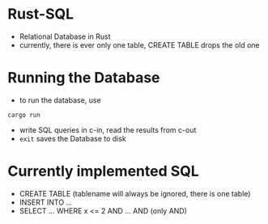 # Rust-SQL
- Relational Database in Rust
- currently, there is ever only one table, CREATE TABLE drops the old one

# Running the Database
- to run the database, use
```
cargo run
```
- write SQL queries in c-in, read the results from c-out
- `exit` saves the Database to disk

# Currently implemented SQL
- CREATE TABLE (tablename will always be ignored, there is one table)
- INSERT INTO ...
- SELECT ... WHERE x <= 2 AND ... AND (only AND)